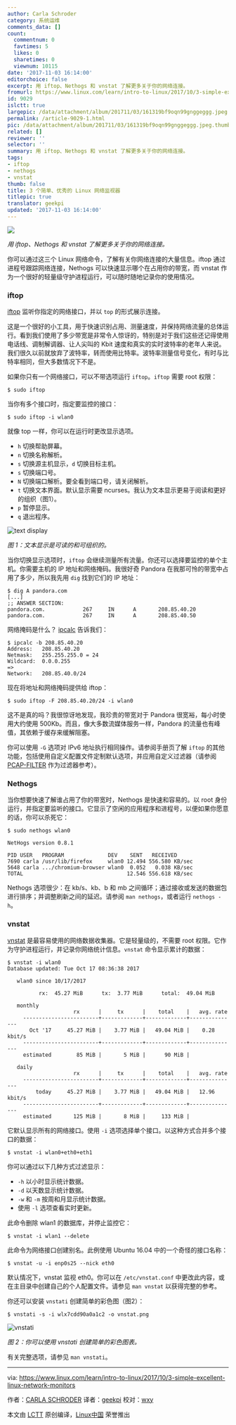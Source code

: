 ```yaml
---
author: Carla Schroder
category: 系统运维
comments_data: []
count:
  commentnum: 0
  favtimes: 5
  likes: 0
  sharetimes: 0
  viewnum: 10115
date: '2017-11-03 16:14:00'
editorchoice: false
excerpt: 用 iftop、Nethogs 和 vnstat 了解更多关于你的网络连接。
fromurl: https://www.linux.com/learn/intro-to-linux/2017/10/3-simple-excellent-linux-network-monitors
id: 9029
islctt: true
largepic: /data/attachment/album/201711/03/161319bf9oqn99gnggeggg.jpeg
permalink: /article-9029-1.html
pic: /data/attachment/album/201711/03/161319bf9oqn99gnggeggg.jpeg.thumb.jpg
related: []
reviewer: ''
selector: ''
summary: 用 iftop、Nethogs 和 vnstat 了解更多关于你的网络连接。
tags:
- iftop
- nethogs
- vnstat
thumb: false
title: 3 个简单、优秀的 Linux 网络监视器
titlepic: true
translator: geekpi
updated: '2017-11-03 16:14:00'
---
```


![](/data/attachment/album/201711/03/161319bf9oqn99gnggeggg.jpeg)


*用 iftop、Nethogs 和 vnstat 了解更多关于你的网络连接。*


你可以通过这三个 Linux 网络命令，了解有关你网络连接的大量信息。iftop 通过进程号跟踪网络连接，Nethogs 可以快速显示哪个在占用你的带宽，而 vnstat 作为一个很好的轻量级守护进程运行，可以随时随地记录你的使用情况。


### iftop


[iftop](http://www.ex-parrot.com/pdw/iftop/) 监听你指定的网络接口，并以 `top` 的形式展示连接。


这是一个很好的小工具，用于快速识别占用、测量速度，并保持网络流量的总体运行。看到我们使用了多少带宽是非常令人惊讶的，特别是对于我们这些还记得使用电话线、调制解调器、让人尖叫的 Kbit 速度和真实的实时波特率的老年人来说。我们很久以前就放弃了波特率，转而使用比特率。波特率测量信号变化，有时与比特率相同，但大多数情况下不是。


如果你只有一个网络接口，可以不带选项运行 `iftop`。`iftop` 需要 root 权限：



```
$ sudo iftop

```

当你有多个接口时，指定要监控的接口：



```
$ sudo iftop -i wlan0

```

就像 top 一样，你可以在运行时更改显示选项。


* `h` 切换帮助屏幕。
* `n` 切换名称解析。
* `s` 切换源主机显示，`d` 切换目标主机。
* `s` 切换端口号。
* `N` 切换端口解析。要全看到端口号，请关闭解析。
* `t` 切换文本界面。默认显示需要 ncurses。我认为文本显示更易于阅读和更好的组织（图1）。
* `p` 暂停显示。
* `q` 退出程序。


![text display](/data/attachment/album/201711/03/161404vwjt127p1uot0j7f.png "text display")


*图 1：文本显示是可读的和可组织的。*


当你切换显示选项时，`iftop` 会继续测量所有流量。你还可以选择要监控的单个主机。你需要主机的 IP 地址和网络掩码。我很好奇 Pandora 在我那可怜的带宽中占用了多少，所以我先用 `dig` 找到它们的 IP 地址：



```
$ dig A pandora.com
[...]
;; ANSWER SECTION:
pandora.com.            267     IN      A       208.85.40.20
pandora.com.            267     IN      A       208.85.40.50

```

网络掩码是什么？ [ipcalc](https://www.linux.com/learn/intro-to-linux/2017/8/how-calculate-network-addresses-ipcalc) 告诉我们：



```
$ ipcalc -b 208.85.40.20
Address:   208.85.40.20   
Netmask:   255.255.255.0 = 24
Wildcard:  0.0.0.255  
=>
Network:   208.85.40.0/24 

```

现在将地址和网络掩码提供给 iftop：



```
$ sudo iftop -F 208.85.40.20/24 -i wlan0

```

这不是真的吗？我很惊讶地发现，我珍贵的带宽对于 Pandora 很宽裕，每小时使用大约使用 500Kb。而且，像大多数流媒体服务一样，Pandora 的流量也有峰值，其依赖于缓存来缓解阻塞。


你可以使用 `-G` 选项对 IPv6 地址执行相同操作。请参阅手册页了解 `iftop` 的其他功能，包括使用自定义配置文件定制默认选项，并应用自定义过滤器（请参阅 [PCAP-FILTER](http://www.tcpdump.org/manpages/pcap-filter.7.html) 作为过滤器参考）。


### Nethogs


当你想要快速了解谁占用了你的带宽时，Nethogs 是快速和容易的。以 root 身份运行，并指定要监听的接口。它显示了空闲的应用程序和进程号，以便如果你愿意的话，你可以杀死它：



```
$ sudo nethogs wlan0

NetHogs version 0.8.1

PID USER   PROGRAM              DEV    SENT   RECEIVED       
7690 carla /usr/lib/firefox     wlan0 12.494 556.580 KB/sec
5648 carla .../chromium-browser wlan0  0.052   0.038 KB/sec
TOTAL                                 12.546 556.618 KB/sec 

```

Nethogs 选项很少：在 kb/s、kb、b 和 mb 之间循环；通过接收或发送的数据包进行排序；并调整刷新之间的延迟。请参阅 `man nethogs`，或者运行 `nethogs -h`。


### vnstat


[vnstat](http://humdi.net/vnstat/) 是最容易使用的网络数据收集器。它是轻量级的，不需要 root 权限。它作为守护进程运行，并记录你网络统计信息。`vnstat` 命令显示累计的数据：



```
$ vnstat -i wlan0
Database updated: Tue Oct 17 08:36:38 2017

   wlan0 since 10/17/2017

          rx:  45.27 MiB      tx:  3.77 MiB      total:  49.04 MiB

   monthly
                     rx      |     tx      |    total    |   avg. rate
     ------------------------+-------------+-------------+---------------
       Oct '17     45.27 MiB |    3.77 MiB |   49.04 MiB |    0.28 kbit/s
     ------------------------+-------------+-------------+---------------
     estimated        85 MiB |       5 MiB |      90 MiB |

   daily
                     rx      |     tx      |    total    |   avg. rate
     ------------------------+-------------+-------------+---------------
         today     45.27 MiB |    3.77 MiB |   49.04 MiB |   12.96 kbit/s
     ------------------------+-------------+-------------+---------------
     estimated       125 MiB |       8 MiB |     133 MiB |

```

它默认显示所有的网络接口。使用 `-i` 选项选择单个接口。以这种方式合并多个接口的数据：



```
$ vnstat -i wlan0+eth0+eth1

```

你可以通过以下几种方式过滤显示：


* `-h` 以小时显示统计数据。
* `-d` 以天数显示统计数据。
* `-w` 和 `-m` 按周和月显示统计数据。
* 使用 `-l` 选项查看实时更新。


此命令删除 wlan1 的数据库，并停止监控它：



```
$ vnstat -i wlan1 --delete

```

此命令为网络接口创建别名。此例使用 Ubuntu 16.04 中的一个奇怪的接口名称：



```
$ vnstat -u -i enp0s25 --nick eth0

```

默认情况下，vnstat 监视 eth0。你可以在 `/etc/vnstat.conf` 中更改此内容，或在主目录中创建自己的个人配置文件。请参见 `man vnstat` 以获得完整的参考。


你还可以安装 `vnstati` 创建简单的彩色图（图2）：



```
$ vnstati -s -i wlx7cdd90a0a1c2 -o vnstat.png

```

![vnstati](/data/attachment/album/201711/03/161404n9zda0t4jt9mg0vf.png "vnstati")


*图 2：你可以使用 vnstati 创建简单的彩色图表。*


有关完整选项，请参见 `man vnstati`。




---


via: <https://www.linux.com/learn/intro-to-linux/2017/10/3-simple-excellent-linux-network-monitors>


作者：[CARLA SCHRODER](https://www.linux.com/users/cschroder) 译者：[geekpi](https://github.com/geekpi) 校对：[wxy](https://github.com/wxy)


本文由 [LCTT](https://github.com/LCTT/TranslateProject) 原创编译，[Linux中国](https://linux.cn/) 荣誉推出